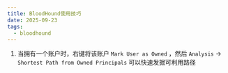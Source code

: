 ```yaml
---
title: BloodHound使用技巧
date: 2025-09-23
tags:
  - bloodhound
---
```



1. 当拥有一个账户时，右键将该账户 `Mark User as Owned` ，然后 `Analysis` -> `Shortest Path from Owned Principals` 可以快速发掘可利用路径
